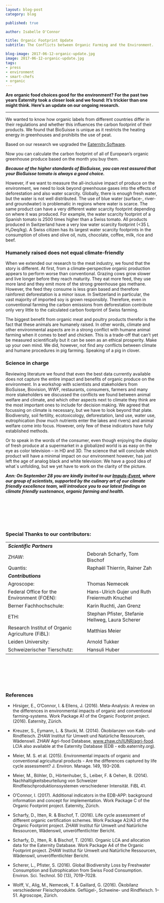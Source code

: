 ```yaml
---
layout: blog-post
category: blog

published: true

author: Isabelle O'Connor

title: Organic Footprint Update
subtitle: The Conflicts between Organic Farming and the Environment.

blog-image: 2017-06-12-organic-update.jpg
image: 2017-06-12-organic-update.jpg
tags:
- press
- environment
- smart-chefs
- organic
---
```


**Are organic food choices good for the environment? For the past two years Eaternity took a closer look and we found: It’s trickier than one might think. Here’s an update on our ongoing research.**

<hr />

We wanted to know how organic labels from different countries differ in their regulations and whether this influences the carbon footprint of their products. We found that BioSuisse is unique as it restricts the heating energy in greenhouses and prohibits the use of peat.

Based on our research we upgraded the [Eaternity Software][1].

Now you can calculate the carbon footprint of all of European’s organic greenhouse produce based on the month you buy them.

<em style="font-weight: bold;">**Because of the higher standards of BioSuisse, you can rest assured that your BioSuisse tomato is always a good choice.**</em>

However, if we want to measure the all-inclusive impact of produce on the environment, we need to look beyond greenhouse gases into the effects of deforestation and also water scarcity. Globally, there is enough fresh water, but the water is not well distributed. The use of blue water (surface-, river- and groundwater) is problematic in regions where water is scarce. The same product can have a very different water scarcity footprint depending on where it was produced. For example, the water scarcity footprint of a Spanish tomato is 2500 times higher than a Swiss tomato. All products produced in Switzerland have a very low water scarcity footprint (<35 L H₂Oeq/kg). A Swiss citizen has its largest water scarcity footprints in the consumption of olives and olive oil, nuts, chocolate, coffee, milk, rice and beef.

### Humanely raised does not equal climate-friendly

When we extended our research to the meat industry, we found that the story is different. At first, from a climate-perspective organic production appears to perform worse than conventional. Grazing cows grow slower and live longer before they reach maturity. They eat more feed, they use more land and they emit more of the strong greenhouse gas methane. However, the feed they consume is less grain based and therefore rainforest deforestation is a minor issue. In Switzerland in particular, the vast majority of imported soy is grown responsibly. Therefore, even in conventional farming the carbon emissions from deforestation contribute only very little to the calculated carbon footprint of Swiss farming.

The biggest benefit from organic meat and poultry products therefor is the fact that these animals are humanely raised. In other words, climate and other environmental aspects are in a strong conflict with humane animal farming when it comes to beef and chicken. This is a trade-off that can’t yet be measured scientifically but it can be seen as an ethical prosperity. Make up your own mind. We did, however, not find any conflicts between climate and humane procedures in pig farming. Speaking of a pig in clover.

### Science in charge

Reviewing literature we found that even the best data currently available does not capture the entire impact and benefits of organic produce on the environment. In a workshop with scientists and stakeholders from BioSuisse, Biovision, WWF, restaurants, consumers, farmers and many more stakeholders we discussed the conflicts we found between animal welfare and climate, and which other aspects next to climate they think are the most important ones to include for decision making. We agreed that focussing on climate is necessary, but we have to look beyond that plate. Biodiversity, soil fertility, ecotoxicology, deforestation, land use, water use, eutrophication (how much nutrients enter the lakes and rivers) and animal welfare come into focus. However, only few of these indicators have fully established methods.

Or to speak in the words of the consumer, even though enjoying the display of fresh produce at a supermarket in a globalized world is as easy on the eye as color television – in HD and 3D. The science that will conclude which product will have a minimal impact on our environment however, has just left the age of analog black and white television: We have a good idea of what`s unfolding, but we yet have to work on the clarity of the picture.

<em style="font-style: italic;">**Ann: On September 28 you are kindly invited to our [Impuls-Event][rsvp], where our group of scientists, supported by the culinary art of our climate friendly excellence team, will introduce you to our latest findings on climate friendly sustenance, organic farming and health.**</em>

<br /><br /><br /><br /><br />

### Special Thanks to our contributors:

<table class="table table-hover">
   <tbody>
    <tr>
     <td class="active" colspan="2"><em style="font-weight: bold;">Scientific Partners</em></td>
   </tr>
   <tr>
     <td class="active">ZHAW: </td>
     <td class="bgLightBlue">Deborah Scharfy, Tom Bischof</td>
   </tr>
   <tr>
     <td class="active">Quantis: </td>
     <td class="bgLightBlue">Raphaël Thierrin, Rainer Zah</td>
   </tr>
   <tr>
    <td class="active" colspan="2"><em style="font-weight: bold;">Contributions</em></td>
  </tr>
   <tr>
     <td class="active">Agroscope: </td>
     <td class="bgLightBlue">Thomas Nemecek</td>
   </tr>
   <tr>
     <td class="active">Federal Office for the Environment (FOEN): </td>
     <td class="bgLightBlue">Hans-Ulrich Gujer und Ruth Freiermuth Knuchel</td>
   </tr>
   <tr>
     <td class="active">Berner Fachhochschule: </td>
     <td class="bgLightBlue">Karin Ruchti, Jan Grenz</td>
   </tr>
   <tr>
     <td class="active">ETH: </td>
     <td class="bgLightBlue">Stephan Pfister, Stefanie Hellweg, Laura Scherer</td>
   </tr>
   <tr>
     <td class="active">Research Institut of Organic Agriculture (FiBL): </td>
     <td class="bgLightBlue">Matthias Meier</td>
   </tr>
   <tr>
     <td class="active">Leiden University: </td>
     <td class="bgLightBlue">Arnold Tukker</td>
   </tr>
   <tr>
     <td class="active">Schweizerischer Tierschutz: </td>
     <td class="bgLightBlue">Hansuli Huber</td>
   </tr>
  </tbody>
</table>

<br /><br /><br /><br /><br />

### References

* Hirsiger, E., O’Connor, I. & Ellens, J. (2016). Meta-Analysis: A review on the differences in environmental impacts of organic and conventional farming-systems. Work Package A1 of the Organic Footprint project. (2016). Eaternity, Zürich.

* Kreuzer, S., Eymann, L. & Stucki, M. (2014). Ökobilanzen von Kalb- und Rindfleisch. ZHAW Institut für Umwelt und Natürliche Ressourcen, Wädenswil. ZHAW Agri-food Database, www.zhaw.ch/IUNR/agri-food. LCIA also available at the Eaternity Database (EDB - edb.eaternity.org).

* Meier, M. S. et al. (2015). Environmental impacts of organic and conventional agricultural products - Are the differences captured by life cycle assessment? J. Environ. Manage. 149, 193–208.

* Meier, M., Böhler, D., Hörtenhuber, S., Leiber, F. & Oehen, B. (2014). Nachhaltigkeitsbeurteilung von Schweizer Rindfleischproduktionssystemen verschiedener Intensität. FiBL 41.

* O’Connor, I. (2017). Additional indicators in the EDB-APP: background information and concept for implementation. Work Package C of the Organic Footprint project. Eaternity, Zürich.

* Scharfy, D., Itten, R. & Bischof, T. (2016). Life cycle assessment of different organic certification schemes. Work Package A2/A3 of the Organic Footprint project. ZHAW Institut für Umwelt und Natürliche Ressourcen, Wädenswil, unveröffentlichter Bericht.

* Scharfy, D., Itten, R. & Bischof, T. (2016). Organic LCA and allocation data for the Eaternity Database. Work Package A4 of the Organic Footprint project. ZHAW Institut für Umwelt und Natürliche Ressourcen, Wädenswil, unveröffentlichter Bericht.

* Scherer, L., Pfister, S. (2016). Global Biodiversity Loss by Freshwater Consumption and Eutrophication from Swiss Food Consumption. Environ. Sci. Technol. 50 (13), 7019–7028.

* Wolff, V., Alig, M., Nemecek, T. & Gaillard, G. (2016). Ökobilanz verschiedener Fleischprodukte. Geflügel-, Schweine- und Rindfleisch. 1–51. Agroscope, Zürich.

[1]: http://www.eaternity.org/app/get-the-app
[2]: http://www.eaternity.org/foodprint/database
[migros]: http://www.engagement-migros.ch/de/eaternity-auf-dem-menue-workshops
[rsvp]: https://smartchefs.eventbrite.com/
